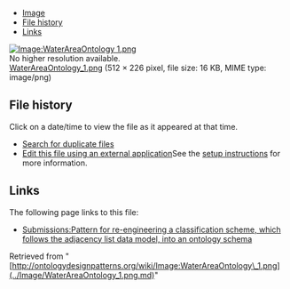 * [Image](../Image/WaterAreaOntology_1.png.md#file)
* [File history](../Image/WaterAreaOntology_1.png.md#filehistory)
* [Links](../Image/WaterAreaOntology_1.png.md#filelinks)

[![Image:WaterAreaOntology 1.png](../../../images/a/a9/WaterAreaOntology_1.png)](../../../images/a/a9/WaterAreaOntology_1.png)  
No higher resolution available.  
[WaterAreaOntology\_1.png](../../../images/a/a9/WaterAreaOntology_1.png)‎ (512 × 226 pixel, file size: 16 KB, MIME type: image/png)

## File history

Click on a date/time to view the file as it appeared at that time.



  
* [Search for duplicate files](http://ontologydesignpatterns.org/wiki/Special:FileDuplicateSearch/WaterAreaOntology_1.png "Special:FileDuplicateSearch/WaterAreaOntology 1.png")
* [Edit this file using an external application](http://ontologydesignpatterns.org/wiki/index.php?title=Image:WaterAreaOntology_1.png&action=edit&externaledit=true&mode=file "Image:WaterAreaOntology 1.png")See the [setup instructions](http://www.mediawiki.org/wiki/Manual:External_editors "http://www.mediawiki.org/wiki/Manual:External_editors") for more information.

## Links



The following page links to this file:


* [Submissions:Pattern for re-engineering a classification scheme, which follows the adjacency list data model, into an ontology schema](../Submissions/Pattern_for_re-engineering_a_classification_scheme,_which_follows_the_adjacency_list_data_model,_into_an_ontology_schema.md "Submissions:Pattern for re-engineering a classification scheme, which follows the adjacency list data model, into an ontology schema")


Retrieved from "[http://ontologydesignpatterns.org/wiki/Image:WaterAreaOntology\_1.png](../Image/WaterAreaOntology_1.png.md)"